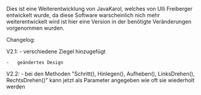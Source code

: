 Dies ist eine Weiterentwicklung von JavaKarol, welches von Ulli Freiberger entwickelt wurde, da diese Software warscheinlich nich mehr weiterentwickelt wird ist hier eine Version in der benötigte Veränderungen vorgenommen wurden.

Changelog:

V2.1:
	-	verschiedene Ziegel hinzugefügt

	-	geändertes Design


V2.2:
	-	bei den Methoden "Schritt(), Hinlegen(), Aufheben(), LinksDrehen(), RechtsDrehen()" kann jetzt als Parameter angegeben wie oft sie wiederholt werden

